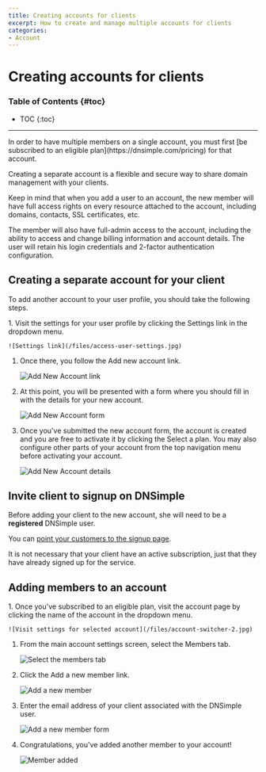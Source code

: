 ```yaml
---
title: Creating accounts for clients
excerpt: How to create and manage multiple accounts for clients
categories:
- Account
---
```


# Creating accounts for clients

### Table of Contents {#toc}

* TOC
{:toc}

---

<note>
In order to have multiple members on a single account, you must first [be subscribed to an eligible plan](https://dnsimple.com/pricing) for that account.
</note>

Creating a separate account is a flexible and secure way to share domain management with your clients.

Keep in mind that when you add a user to an account, the new member will have full access rights on every resource attached to the account, including domains, contacts, SSL certificates, etc.

The member will also have full-admin access to the account, including the ability to access and change billing information and account details. The user will retain his login credentials and 2-factor authentication configuration.


## Creating a separate account for your client

To add another account to your user profile, you should take the following steps.

<div class="section-steps" markdown="1">
1. Visit the settings for your user profile by clicking the <label>Settings</label> link in the dropdown menu.

    ![Settings link](/files/access-user-settings.jpg)

1. Once there, you follow the <label>Add new account</label> link.

    ![Add New Account link](/files/add-new-account-link.jpg)

1. At this point, you will be presented with a form where you should fill in with the details for your new account.

    ![Add New Account form](/files/add-new-account-form.jpg)

1. Once you've submitted the new account form, the account is created and you are free to activate it by clicking the <label>Select a plan</label>. You may also configure other parts of your account from the top navigation menu before activating your account.

    ![Add New Account details](/files/add-new-account-details.jpg)

</div>
  
## Invite client to signup on DNSimple
  
  Before adding your client to the new account, she will need to be a __registered__ DNSimple user. 
  
  You can [point your customers to the signup page](https://dnsimple.com/signup).
  
  <note>It is not necessary that your client have an active subscription, just that they have already signed up for the service.</note>
  
## Adding members to an account

<div class="section-steps" markdown="1">
1. Once you've subscribed to an eligible plan, visit the account page by clicking the name of the account in the dropdown menu.

    ![Visit settings for selected account](/files/account-switcher-2.jpg)

1. From the main account settings screen, select the <label>Members</label> tab.

    ![Select the members tab](/files/add-member-account-link.jpg)

1. Click the <label>Add a new member</label> link.

    ![Add a new member](/files/add-member-link-members-screen.jpg)

1. Enter the email address of your client associated with the DNSimple user. 

    ![Add a new member form](/files/add-member-screen.jpg)

1. Congratulations, you've added another member to your account!

    ![Member added](/files/add-member-added-members-screen.jpg)

</div>


  

